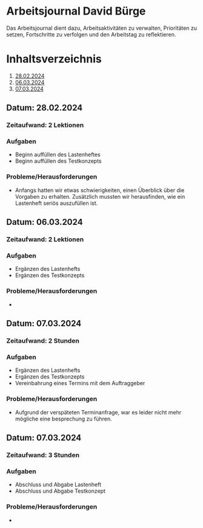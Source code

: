 # Arbeitsjournal David Bürge 
Das Arbeitsjournal dient dazu, Arbeitsaktivitäten zu verwalten, Prioritäten zu setzen, Fortschritte zu verfolgen und den Arbeitstag zu reflektieren.

# Inhaltsverzeichnis
1. [28.02.2024](#datum-28022024)
2. [06.03.2024](#datum-06032024)
3. [07.03.2024](#datum-07032024)

## Datum: 28.02.2024

### Zeitaufwand: 2 Lektionen

### Aufgaben
- Beginn auffüllen des Lastenheftes
- Beginn auffüllen des Testkonzepts

### Probleme/Herausforderungen
- Anfangs hatten wir etwas schwierigkeiten, einen Überblick über die Vorgaben zu erhalten. Zusätzlich mussten wir herausfinden, wie ein Lastenheft seriös auszufüllen ist. 


## Datum: 06.03.2024

### Zeitaufwand: 2 Lektionen

### Aufgaben
- Ergänzen des Lastenhefts
- Ergänzen des Testkonzepts

### Probleme/Herausforderungen
- 

## Datum: 07.03.2024

### Zeitaufwand: 2 Stunden

### Aufgaben
- Ergänzen des Lastenhefts
- Ergänzen des Testkonzepts
- Vereinbahrung eines Termins mit dem Auftraggeber

### Probleme/Herausforderungen
- Aufgrund der verspäteten Terminanfrage, war es leider nicht mehr mögliche eine besprechung zu führen. 

## Datum: 07.03.2024

### Zeitaufwand: 3 Stunden

### Aufgaben
- Abschluss und Abgabe Lastenheft
- Abschluss und Abgabe Testkonzept


### Probleme/Herausforderungen
- 